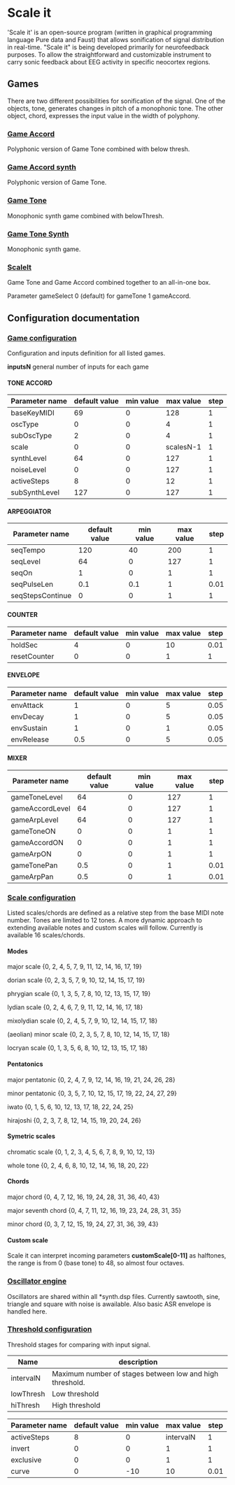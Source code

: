 # Scale it

'Scale it' is an open-source program (written in graphical programming language Pure data and Faust) that allows sonification of signal distribution in real-time. "Scale it" is being developed primarily for neurofeedback purposes. To allow the straightforward and customizable instrument to carry sonic feedback about EEG activity in specific neocortex regions.

## Games

There are two different possibilities for sonification of the signal. One of the objects, tone, generates changes in pitch of a monophonic tone. The other object, chord, expresses the input value in the width of polyphony.

<!--transcribe-->

### [Game Accord](gameAccord.dsp)
Polyphonic version of Game Tone combined with below thresh.

### [Game Accord synth](gameAccordSynth.dsp)
Polyphonic version of Game Tone.

### [Game Tone](gameTone.dsp)
Monophonic synth game combined with belowThresh.

### [Game Tone Synth](gameToneSynth.dsp)
Monophonic synth game.

### [ScaleIt](scaleIt.dsp)
Game Tone and Game Accord combined together to an all-in-one box.

Parameter gameSelect 0 (default) for gameTone 1 gameAccord.

<!--/transcribe-->

## Configuration documentation

<!--transcribe-->

### [Game configuration](libs/gameConfig.lib)
Configuration and inputs definition for all listed games.

**inputsN** general number of inputs for each game

#### TONE ACCORD
| Parameter name | default value | min value | max value | step |
| --- | --- | --- | --- | --- |
|baseKeyMIDI|69|0|128|1|
|oscType|0|0|4|1|
|subOscType|2|0|4|1|
|scale|0|0|scalesN-1|1|
|synthLevel|64|0|127|1|
|noiseLevel|0|0|127|1|
|activeSteps|8|0|12|1|
|subSynthLevel|127|0|127|1|

#### ARPEGGIATOR
| Parameter name | default value | min value | max value | step |
| --- | --- | --- | --- | --- |
|seqTempo|120|40|200|1|
|seqLevel|64|0|127|1|
|seqOn|1|0|1|1|
|seqPulseLen|0.1|0.1|1|0.01|
|seqStepsContinue|0|0|1|1|

#### COUNTER
| Parameter name | default value | min value | max value | step |
| --- | --- | --- | --- | --- |
|holdSec|4|0|10|0.01|
|resetCounter|0|0|1|1|

#### ENVELOPE 
| Parameter name | default value | min value | max value | step |
| --- | --- | --- | --- | --- |
|envAttack|1|0|5|0.05|
|envDecay|1|0|5|0.05|
|envSustain|1|0|1|0.05|
|envRelease|0.5|0|5|0.05|

#### MIXER
| Parameter name | default value | min value | max value | step |
| --- | --- | --- | --- | --- |
|gameToneLevel|64|0|127|1|
|gameAccordLevel|64|0|127|1|
|gameArpLevel|64|0|127|1|
|gameToneON|0|0|1|1|
|gameAccordON|0|0|1|1|
|gameArpON|0|0|1|1|
|gameTonePan|0.5|0|1|0.01|
|gameArpPan|0.5|0|1|0.01|

### [Scale configuration](libs/scaleEngine.lib)
Listed scales/chords are defined as a relative step from the base MIDI note number. Tones are limited to 12 tones. A more dynamic approach to extending available notes and custom scales will follow. Currently is available 16 scales/chords.

#### Modes
major scale
{0, 2, 4, 5, 7, 9, 11, 12, 14, 16, 17, 19}

dorian scale {0, 2, 3, 5, 7, 9, 10, 12, 14, 15, 17, 19}

phrygian scale {0, 1, 3, 5, 7, 8, 10, 12, 13, 15, 17, 19}

lydian scale {0, 2, 4, 6, 7, 9, 11, 12, 14, 16, 17, 18}

mixolydian scale {0, 2, 4, 5, 7, 9, 10, 12, 14, 15, 17, 18}

(aeolian) minor scale {0, 2, 3, 5, 7, 8, 10, 12, 14, 15, 17, 18}

locryan scale {0, 1, 3, 5, 6, 8, 10, 12, 13, 15, 17, 18}

#### Pentatonics
major pentatonic {0, 2, 4, 7, 9, 12, 14, 16, 19, 21, 24, 26, 28}

minor pentatonic {0, 3, 5, 7, 10, 12, 15, 17, 19, 22, 24, 27, 29}

iwato {0, 1, 5, 6, 10, 12, 13, 17, 18, 22, 24, 25}

hirajoshi {0, 2, 3, 7, 8, 12, 14, 15, 19, 20, 24, 26}

#### Symetric scales
chromatic scale {0, 1, 2, 3, 4, 5, 6, 7, 8, 9, 10, 12, 13}

whole tone {0, 2, 4, 6, 8, 10, 12, 14, 16, 18, 20, 22}

#### Chords
major chord {0, 4, 7, 12, 16, 19, 24, 28, 31, 36, 40, 43}

major seventh chord {0, 4, 7, 11, 12, 16, 19, 23, 24, 28, 31, 35}

minor chord {0, 3, 7, 12, 15, 19, 24, 27, 31, 36, 39, 43}

#### Custom scale
Scale it can interpret incoming parameters **customScale[0-11]** as halftones, the range is from 0 (base tone) to 48, so almost four octaves.

### [Oscillator engine](libs/synthEngine.lib)
Oscillators are shared within all *synth.dsp files. Currently sawtooth, sine, triangle and square with noise is awailable. Also basic ASR envelope is handled here.

### [Threshold configuration](libs/threshConfig.lib)
Threshold stages for comparing with input signal.

|Name | description |
| -- | -- |
|intervalN|Maximum number of stages between low and high threshold.|
|lowThresh |Low threshold |
|hiThresh |High threshold |

| Parameter name | default value | min value | max value | step |
| --- | --- | --- | --- | --- |
|activeSteps|8|0|intervalN|1|
|invert|0|0|1|1|
|exclusive|0|0|1|1|
|curve|0|-10|10|0.01|

<!--/transcribe-->
